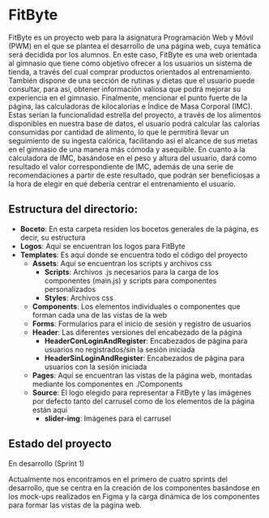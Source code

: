 # FitByte

FitByte es un proyecto web para la asignatura Programación Web y Móvil (PWM) en el que se plantea el desarrollo de una página web, cuya temática será decidida por los alumnos. En este caso, FitByte es una web orientada al gimnasio que tiene como objetivo ofrecer a los usuarios un sistema de tienda, a través del cual comprar productos orientados al entrenamiento. También dispone de una sección de rutinas y dietas que el usuario puede consultar, para así, obtener información valiosa que podrá mejorar su experiencia en el gimnasio. Finalmente, mencionar el punto fuerte de la página, las calculadoras de kilocalorías e Índice de Masa Corporal (IMC). Estas serían la funcionalidad estrella del proyecto, a través de los alimentos disponibles en nuestra base de datos, el usuario podrá calcular las calorías consumidas por cantidad de alimento, lo que le permitirá llevar un seguimiento de su ingesta calórica, facilitando así el alcance de sus metas en el gimnasio de una manera más cómoda y asequible. En cuanto a la calculadora de IMC, basándose en el peso y altura del usuario, dará como resultado el valor correspondiente de IMC, además de una serie de recomendaciones a partir de este resultado, que podrán ser beneficiosas a la hora de elegir en qué debería centrar el entrenamiento el usuario.

## Estructura del directorio:

- **Boceto**: En esta carpeta residen los bocetos generales de la página, es decir, su estructura
- **Logos**: Aquí se encuentran los logos para FitByte
- **Templates**: Es aquí donde se encuentra todo el código del proyecto
    - **Assets**: Aquí se encuentran los scripts y archivos css
        - **Scripts**: Archivos .js necesarios para la carga de los componentes (main.js) y scripts para componentes personalizados
        - **Styles**: Archivos css
    - **Components**: Los elementos individuales o componentes que forman cada una de las vistas de la web
    - **Forms**: Formularios para el inicio de sesión y registro de usuarios
    - **Header**: Las diferentes versiones del encabezado de la página
        - **HeaderConLoginAndRegister**: Encabezados de página para usuarios no registrados/sin la sesión iniciada
        - **HeaderSinLoginAndRegister**: Encabezados de página para usuarios con la sesión iniciada
    - **Pages**: Aquí se encuentran las vistas de la página web, montadas mediante los componentes en ./Components
    - **Source**: El logo elegido para representar a FitByte y las imágenes por defecto tanto del carrusel como de los elementos de la página están aquí
        - **slider-img**: Imágenes para el carrusel

## Estado del proyecto

En desarrollo (Sprint 1)

Actualmente nos encontramos en el primero de cuatro sprints del desarrollo, que se centra en la creación de los componentes basándose en los mock-ups realizados en Figma y la carga dinámica de los componentes para formar las vistas de la página web.
